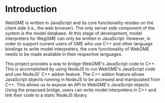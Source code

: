 Introduction
=============

WebGME is written in JavaScript and its core functionality resides on the client side (i.e., the web browser). The only
server side component of the system is the model database. At this stage of development, model interpreters for WegGME
can only be written in JavaScript. However, in order to support current users of GME who use C++ and other language
bindings to write model interpreters, the core functionality of WebGME needs to be made available in their respective
languages.

This project provides a way to bridge WebGME's JavaScript code to C++. This is accomplished by using NodeJS to run
WebGME's JavaScript code and use NodeJS' C++ addon feature. The C++ addon feature allows JavaScript objects running in
NodeJS to be accessed and manipulated from C++. This allows us to expose an API to WebGME's JavaScript objects. Using
the proposed bridge, users can write model interpreters in C++ and link their code to a static NodeJS library.
